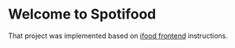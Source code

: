 # Welcome to Spotifood

That project was implemented based on [ifood frontend](https://github.com/ifood/ifood-frontend-test/blob/master/README.md) instructions.


